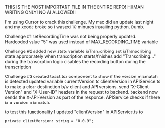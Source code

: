 THIS IS THE MOST IMPORTANT FILE IN THE ENTIRE REPO! HUMAN WRITING ONLY! NO AI ALLOWED!!

I'm using Cursor to crack this challenge.
My mac did an update last night and my xcode broke so I wasted 10 minutes installing python. Dumb.


Challenge #1
setRecordingTime was not being properly updated. Hardcoded value "5" was used instead of MAX_RECORDING_TIME variable

Challenge #2
added new state variable isTranscribing
set isTranscribing state appropriately when transcription starts/finishes 
add "Transcribing..." during the transcrption
logic disables the recording button during the transcription

Challenge #3
created toast.tsx component to show if the version mismatch is detected
updated variable currentVersion to clientVersion in APIService.ts to make a clear destinction b/w client and API versions. send "X-Client-Version" and "X-User-ID" headers in the request to backend. 
backend now sends the X-API-Version as part of the responce. APIService checks if there is a version mismatch. 

to test this functionality I updated "clientVersion" in APIService.ts to 
~~~
private clientVersion: string = "0.0.9";
~~~
